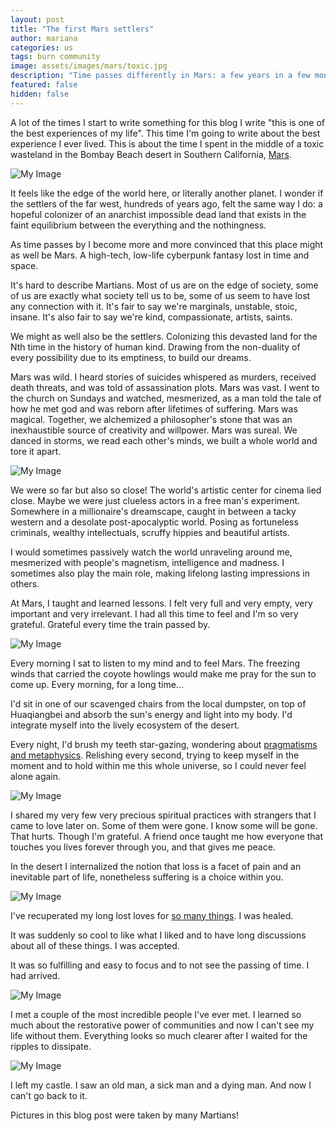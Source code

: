 ```yaml
---
layout: post
title: "The first Mars settlers"
author: mariana
categories: us
tags: burn community
image: assets/images/mars/toxic.jpg
description: "Time passes differently in Mars: a few years in a few months"
featured: false
hidden: false
---
```


A lot of the times I start to write something for this blog I write "this is one of the best experiences of my life". This time I'm going to write about the best experience I ever lived. This is about the time I spent in the middle of a toxic wasteland in the Bombay Beach desert in Southern California, [Mars](https://mars.college).

![My Image](/assets/images/mars/nothing.jpeg)

It feels like the edge of the world here, or literally another planet. I wonder if the settlers of the far west, hundreds of years ago, felt the same way I do: a hopeful colonizer of an anarchist impossible dead land that exists in the faint equilibrium between the everything and the nothingness.

As time passes by I become more and more convinced that this place might as well be Mars. A high-tech, low-life cyberpunk fantasy lost in time and space.

It's hard to describe Martians. Most of us are on the edge of society, some of us are exactly what society tell us to be, some of us seem to have lost any connection with it. It's fair to say we're marginals, unstable, stoic, insane. It's also fair to say we're kind, compassionate, artists, saints.

We might as well also be the settlers. Colonizing this devasted land for the Nth time in the history of human kind. Drawing from the non-duality of every possibility due to its emptiness, to build our dreams.

Mars was wild. I heard stories of suicides whispered as murders, received death threats, and was told of assassination plots. Mars was vast. I went to the church on Sundays and watched, mesmerized, as a man told the tale of how he met god and was reborn after lifetimes of suffering. Mars was magical. Together, we alchemized a philosopher's stone that was an inexhaustible source of creativity and willpower. Mars was sureal. We danced in storms, we read each other's minds, we built a whole world and tore it apart.

![My Image](/assets/images/mars/people.JPG)

We were so far but also so close! The world's artistic center for cinema lied close. Maybe we were just clueless actors in a free man's experiment. Somewhere in a millionaire's dreamscape, caught in between a tacky western and a desolate post-apocalyptic world. Posing as fortuneless criminals, wealthy intellectuals, scruffy hippies and beautiful artists.

I would sometimes passively watch the world unraveling around me, mesmerized with people's magnetism, intelligence and madness. I sometimes also play the main role, making lifelong lasting impressions in others.

At Mars, I taught and learned lessons. I felt very full and very empty, very important and very irrelevant. I had all this time to feel and I'm so very grateful. Grateful every time the train passed by.

![My Image](/assets/images/mars/me.JPG)

Every morning I sat to listen to my mind and to feel Mars. The freezing winds that carried the coyote howlings would make me pray for the sun to come up. Every morning, for a long time...

I'd sit in one of our scavenged chairs from the local dumpster, on top of Huaqiangbei and absorb the sun's energy and light into my body. I'd integrate myself into the lively ecosystem of the desert.

Every night, I'd brush my teeth star-gazing, wondering about [pragmatisms and metaphysics](https://wireless-hippie.github.io/tenerife-sunset/). Relishing every second, trying to keep myself in the moment and to hold within me this whole universe, so I could never feel alone again.

![My Image](/assets/images/mars/sky.JPG)

I shared my very few very precious spiritual practices with strangers that I came to love later on. Some of them were gone. I know some will be gone. That hurts. Though I'm grateful. A friend once taught me how everyone that touches you lives forever through you, and that gives me peace.

In the desert I internalized the notion that loss is a facet of pain and an inevitable part of life, nonetheless suffering is a choice within you.

![My Image](/assets/images/mars/party.JPG)

I've recuperated my long lost loves for [so many things](cyborgdream.github.io/).
I was healed.

It was suddenly so cool to like what I liked and to have long discussions about all of these things.
I was accepted.

It was so fulfilling and easy to focus and to not see the passing of time.
I had arrived.

![My Image](/assets/images/mars/mars.JPG)

I met a couple of the most incredible people I've ever met. I learned so much about the restorative power of communities and now I can't see my life without them. Everything looks so much clearer after I waited for the ripples to dissipate.

![My Image](/assets/images/mars/share.JPG)

I left my castle. I saw an old man, a sick man and a dying man.
And now I can't go back to it.

Pictures in this blog post were taken by many Martians!
